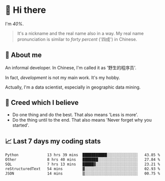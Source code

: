 # 👋 Hi there

I'm *40%*.

> It's a nickname and the real name also in a way.
> My real name pronunciation is similar to *forty percent* ('四成') in Chinese.

## :speech_balloon: About me

An informal developer. In Chinese, I'm called it as '野生的程序员'.

In fact, _development_ is not my main work. It's my hobby.

Actually, I'm a data scientist, especially in geographic data mining.

## :see_no_evil: Creed which I believe

- Do one thing and do the best. That also means 'Less is more'.
- Do the thing until to the end. That also means 'Never forget why you started'.

## :chart_with_upwards_trend: Last 7 days my coding stats

<!--START_SECTION:waka-->

```txt
Python             13 hrs 39 mins  ███████████░░░░░░░░░░░░░░   43.85 %
Other              8 hrs 40 mins   ███████░░░░░░░░░░░░░░░░░░   27.84 %
SQL                7 hrs 13 mins   █████▓░░░░░░░░░░░░░░░░░░░   23.21 %
reStructuredText   54 mins         ▓░░░░░░░░░░░░░░░░░░░░░░░░   02.93 %
JSON               14 mins         ▒░░░░░░░░░░░░░░░░░░░░░░░░   00.75 %
```

<!--END_SECTION:waka-->
